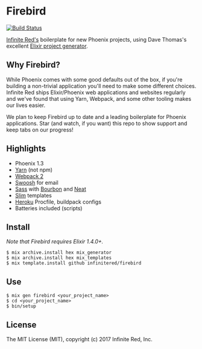 # Firebird
[![Build Status](https://travis-ci.org/infinitered/firebird.svg?branch=master)](https://travis-ci.org/infinitered/firebird)

[Infinite Red's](https://infinite.red) boilerplate for new Phoenix projects, using Dave Thomas's excellent [Elixir project generator](https://pragdave.me/blog/2017/04/18/elixir-project-generator.html).

## Why Firebird?

While Phoenix comes with some good defaults out of the box, if you're building a non-trivial application you'll need to make some different choices. Infinite Red ships Elixir/Phoenix web applications and websites regularly and we've found that using Yarn, Webpack, and some other tooling makes our lives easier.

We plan to keep Firebird up to date and a leading boilerplate for Phoenix applications. Star (and watch, if you want) this repo to show support and keep tabs on our progress!

## Highlights

- Phoenix 1.3
- [Yarn](https://github.com/yarnpkg/yarn) (not npm)
- [Webpack 2](https://github.com/webpack/webpack)
- [Swoosh](https://github.com/swoosh/swoosh) for email
- [Sass](http://sass-lang.com/guide) with [Bourbon](http://bourbon.io/) and [Neat](http://neat.bourbon.io/)
- [Slim](https://github.com/slime-lang/phoenix_slime) templates
- [Heroku](https://heroku.com) Procfile, buildpack configs
- Batteries included (scripts)

## Install

_Note that Firebird requires Elixir 1.4.0+._

```
$ mix archive.install hex mix_generator
$ mix archive.install hex mix_templates
$ mix template.install github infinitered/firebird
```

## Use

```
$ mix gen firebird <your_project_name>
$ cd <your_project_name>
$ bin/setup
```

## License

The MIT License (MIT), copyright (c) 2017 Infinite Red, Inc.
